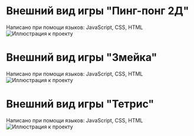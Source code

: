 # Внешний вид игры "Пинг-понг 2Д"
Написано при помощи языков: JavaScript, CSS, HTML
![Иллюстрация к проекту](https://github.com/Keksichek/Game-Development/assets/166395757/4cd3738c-c817-4209-85f5-4679b2bf2ad3)
# Внешний вид игры "Змейка"
Написано при помощи языков: JavaScript, CSS, HTML
![Иллюстрация к проекту](https://media.geeksforgeeks.org/wp-content/uploads/20221204085700/gfg1.gif)
# Внешний вид игры "Тетрис"
Написано при помощи языков: JavaScript, CSS, HTML
![Иллюстрация к проекту]([https://github.com/Keksichek/Game-Development/assets/166395757/e4942b69-9a92-48fc-9f1a-fdedf4a242da](https://user-images.githubusercontent.com/55413271/71127325-cdf60780-21e2-11ea-808a-e1100b5647c2.png))
